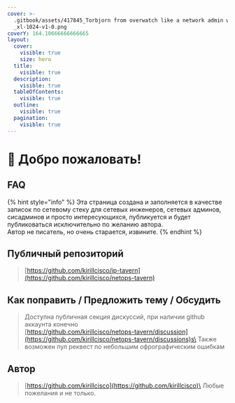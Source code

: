 ```yaml
---
cover: >-
  .gitbook/assets/417845_Torbjorn from overwatch like a network admin with
  _xl-1024-v1-0.png
coverY: 164.10666666666665
layout:
  cover:
    visible: true
    size: hero
  title:
    visible: true
  description:
    visible: true
  tableOfContents:
    visible: true
  outline:
    visible: true
  pagination:
    visible: true
---
```


# 🍻 Добро пожаловать!

## FAQ

{% hint style="info" %}
Эта страница создана и заполняется в качестве записок по сетевому стеку для сетевых инженеров, сетевых админов, сисадминов и просто интересующихся, публикуется и будет публиковаться исключительно по желанию автора.\
Автор не писатель, но очень старается, извините.
{% endhint %}

## Публичный репозиторий

> [https://github.com/kirillcisco/ip-tavern](https://github.com/kirillcisco/netops-tavern)

## Как поправить / Предложить тему / Обсудить

> Доступна публичная секция дискуссий, при наличии github аккаунта конечно\
> [https://github.com/kirillcisco/netops-tavern/discussion](https://github.com/kirillcisco/netops-tavern/discussions)s\
> Также возможен пул реквест по небольшим офрографическим ошибкам

## Автор

> [https://github.com/kirillcisco](https://github.com/kirillcisco)\
> Любые пожелания и не только.&#x20;

